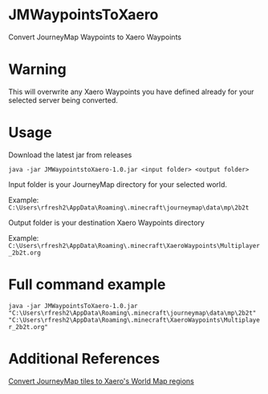 # JMWaypointsToXaero
Convert JourneyMap Waypoints to Xaero Waypoints

# Warning

This will overwrite any Xaero Waypoints you have defined already for your selected server being converted.

# Usage

Download the latest jar from releases

`java -jar JMWaypointstoXaero-1.0.jar <input folder> <output folder>`

Input folder is your JourneyMap directory for your selected world.

Example:
`C:\Users\rfresh2\AppData\Roaming\.minecraft\journeymap\data\mp\2b2t`

Output folder is your destination Xaero Waypoints directory

Example:
`C:\Users\rfresh2\AppData\Roaming\.minecraft\XaeroWaypoints\Multiplayer_2b2t.org`

# Full command example

`java -jar JMWaypointsToXaero-1.0.jar "C:\Users\rfresh2\AppData\Roaming\.minecraft\journeymap\data\mp\2b2t" "C:\Users\rfresh2\AppData\Roaming\.minecraft\XaeroWaypoints\Multiplayer_2b2t.org"`

# Additional References

[Convert JourneyMap tiles to Xaero's World Map regions](https://github.com/Entropy5/JMtoXaero)

